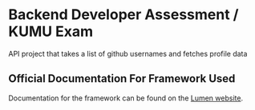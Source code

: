 # Backend Developer Assessment / KUMU Exam

API project that takes a list of github usernames and fetches profile data

## Official Documentation For Framework Used

Documentation for the framework can be found on the [Lumen website](https://lumen.laravel.com/docs).


